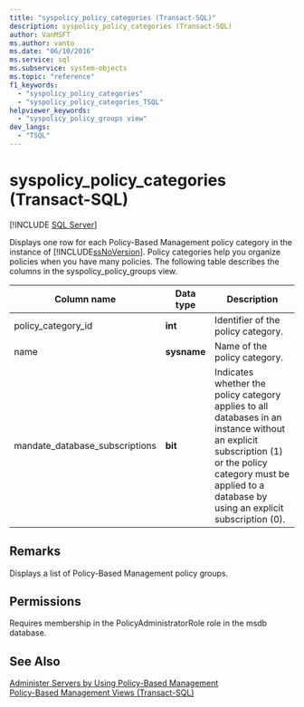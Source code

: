 ```yaml
---
title: "syspolicy_policy_categories (Transact-SQL)"
description: syspolicy_policy_categories (Transact-SQL)
author: VanMSFT
ms.author: vanto
ms.date: "06/10/2016"
ms.service: sql
ms.subservice: system-objects
ms.topic: "reference"
f1_keywords:
  - "syspolicy_policy_categories"
  - "syspolicy_policy_categories_TSQL"
helpviewer_keywords:
  - "syspolicy_policy_groups view"
dev_langs:
  - "TSQL"
---
```

# syspolicy_policy_categories (Transact-SQL)
[!INCLUDE [SQL Server](../../includes/applies-to-version/sqlserver.md)]

  Displays one row for each Policy-Based Management policy category in the instance of [!INCLUDE[ssNoVersion](../../includes/ssnoversion-md.md)]. Policy categories help you organize policies when you have many policies. The following table describes the columns in the syspolicy_policy_groups view.  
 
  
|Column name|Data type|Description|  
|-----------------|---------------|-----------------|  
|policy_category_id|**int**|Identifier of the policy category.|  
|name|**sysname**|Name of the policy category.|  
|mandate_database_subscriptions|**bit**|Indicates whether the policy category applies to all databases in an instance without an explicit subscription (1) or the policy category must be applied to a database by using an explicit subscription (0).|  
  
## Remarks  
 Displays a list of Policy-Based Management policy groups.  
  
## Permissions  
 Requires membership in the PolicyAdministratorRole role in the msdb database.  
  
## See Also  
 [Administer Servers by Using Policy-Based Management](../../relational-databases/policy-based-management/administer-servers-by-using-policy-based-management.md)   
 [Policy-Based Management Views &#40;Transact-SQL&#41;](../../relational-databases/system-catalog-views/policy-based-management-views-transact-sql.md)  
  
  
